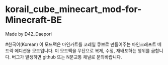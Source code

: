 # korail_cube_minecart_mod-for-Minecraft-BE
Made by D42_Daepori

#한국어(Korean)
이 모드팩은 마인카트를 코레일 큐브로 만들어주는 마인크래프트 베드락 에디션용 모드입니다.
이 모드팩을 무단으로 복제, 수정, 재배포하는 행위를 금합니다.
버그가 발생하면 github 또는 N분교통 채널로 문의바랍니다.
